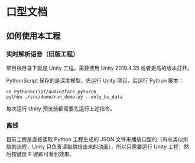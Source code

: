 # 口型文档

## 如何使用本工程

### 实时解析语音（旧版工程）

项目根目录下就是 Unity 工程，需要使用 Unity 2019.4.35 或者更高的版本打开。

PythonScript 保存的是深度模型，先运行 Unity 项目，后运行 Python 脚本：

``` shell
cd PythonScript/audio2face_pytorch
python ./src/demo/run_demo.py --only_bs_data
```

每次运行 Unity 预览前都需要先运行上述指令。

### 离线

目前工程是直接读取 Python 工程生成的 JSON 文件来播放口型的（有点类似烘焙的流程，Unity 只负责读取烘焙出来的动画），所以只需要运行 Unity 工程，然后按键盘 P 键即可看到效果。
